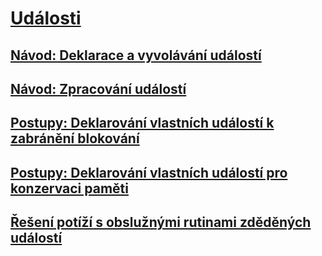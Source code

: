 # [Události](index.md)
## [Návod: Deklarace a vyvolávání událostí](walkthrough-declaring-and-raising-events.md)
## [Návod: Zpracování událostí](walkthrough-handling-events.md)
## [Postupy: Deklarování vlastních událostí k zabránění blokování](how-to-declare-custom-events-to-avoid-blocking.md)
## [Postupy: Deklarování vlastních událostí pro konzervaci paměti](how-to-declare-custom-events-to-conserve-memory.md)
## [Řešení potíží s obslužnými rutinami zděděných událostí](troubleshooting-inherited-event-handlers.md)